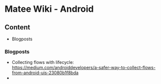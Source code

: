 # Matee Wiki - Android

## Content
- Blogposts


### Blogposts
- Collecting flows with lifecycle: https://medium.com/androiddevelopers/a-safer-way-to-collect-flows-from-android-uis-23080b1f8bda
- 
